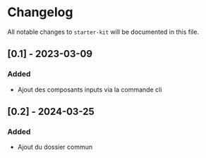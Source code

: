 # Changelog

All notable changes to `starter-kit` will be documented in this file.

## [0.1] - 2023-03-09

### Added

- Ajout des composants inputs via la commande cli

## [0.2] - 2024-03-25

### Added

- Ajout du dossier commun